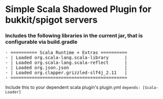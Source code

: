 # Simple Scala Shadowed Plugin for bukkit/spigot servers

### Includes the following libraries in the current jar, that is configurable via build.gradle

<pre>
- ========== Scala Runtime + Extras ==========
- | Loaded org.scala-lang.scala-library      |
- | Loaded org.scala-lang.scala-reflect      |
- | Loaded org.json.json                     |
- | Loaded org.clapper.grizzled-slf4j_2.11   |
- ============================================
</pre>

Include this to your dependent scala plugin's plugin.yml
`depends: [Scala-Loader]`

